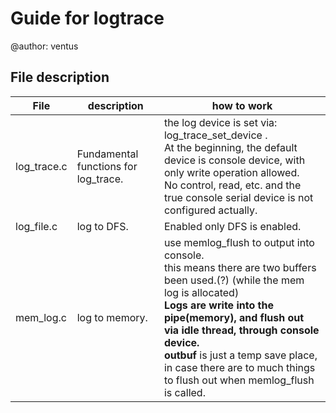 # Guide for logtrace
@author: ventus 

## File description

| File | description | how to work |
| --- | ---- | ----- |
| log_trace.c | Fundamental functions for log_trace. |  the log device is set via: log_trace_set_device . <br> At the beginning, the default device is console device, with only write operation allowed. <br> No control, read, etc. and the true console serial device is not configured actually. |
| log_file.c | log to DFS. | Enabled only DFS is enabled. |
| mem_log.c | log to memory. | use memlog_flush to output into console. <br> this means there are two buffers been used.(?) (while the mem log is allocated) <br> **Logs are write into the pipe(memory), and flush out via idle thread, through console device.** <br> **outbuf** is just a temp save place, in case there are to much things to flush out when memlog_flush is called. |
